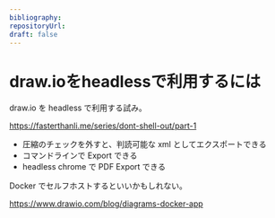 ```yaml
---
bibliography: 
repositoryUrl:
draft: false
---
```


# draw.ioをheadlessで利用するには

draw.io を headless で利用する試み。

https://fasterthanli.me/series/dont-shell-out/part-1

- 圧縮のチェックを外すと、判読可能な xml としてエクスポートできる
- コマンドラインで Export できる
- headless chrome で PDF Export できる

Docker でセルフホストするといいかもしれない。

https://www.drawio.com/blog/diagrams-docker-app
